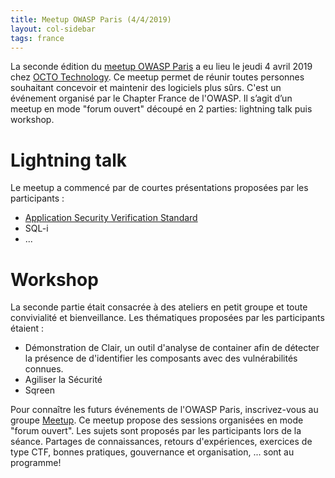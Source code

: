```yaml
---
title: Meetup OWASP Paris (4/4/2019)
layout: col-sidebar
tags: france
---
```


La seconde édition du [meetup OWASP Paris](https://www.meetup.com/owasp-france/events/259215813/) a eu lieu le jeudi 4 avril 2019 chez [OCTO Technology](https://www.octo.com/). Ce meetup permet de réunir toutes personnes souhaitant concevoir et maintenir des logiciels plus sûrs. C'est un événement organisé par le Chapter France de l'OWASP. Il s’agit d’un meetup en mode "forum ouvert" découpé en 2 parties: lightning talk puis workshop.

# Lightning talk

Le meetup a commencé par de courtes présentations proposées par les participants :

* [Application Security Verification Standard](https://owasp.org/www-project-application-security-verification-standard/)
* SQL-i
* ...

# Workshop

La seconde partie était consacrée à des ateliers en petit groupe et toute convivialité et bienveillance. Les thématiques proposées par les participants étaient :

* Démonstration de Clair, un outil d'analyse de container afin de détecter la présence de d'identifier les composants avec des vulnérabilités connues.
* Agiliser la Sécurité
* Sqreen

Pour connaître les futurs événements de l'OWASP Paris, inscrivez-vous au groupe [Meetup](https://www.meetup.com/owasp-france). Ce meetup propose des sessions organisées en mode "forum ouvert". Les sujets sont proposés par les participants lors de la séance. Partages de connaissances, retours d'expériences, exercices de type CTF, bonnes pratiques, gouvernance et organisation, ... sont au programme!
